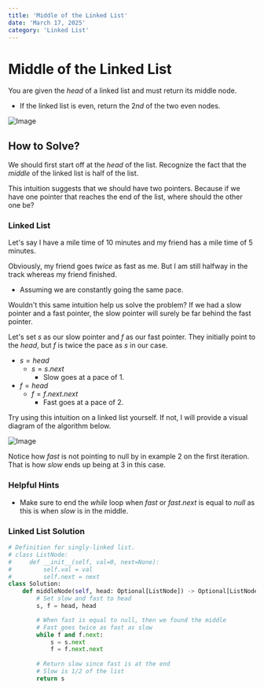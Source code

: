 ```yaml
---
title: 'Middle of the Linked List'
date: 'March 17, 2025'
category: 'Linked List'
---
```


# Middle of the Linked List

You are given the $head$ of a linked list and must return its middle node.
- If the linked list is even, return the $2nd$ of the two even nodes.

![Image](/linkedlist/middleOfTheLinkedList/MiddleOfTheLinkedList1.png)

## How to Solve?

We should first start off at the $head$ of the list. Recognize the fact that the $middle$ of the linked list is half of the list.

This intuition suggests that we should have two pointers. Because if we have one pointer that reaches the end of the list, where should the other one be?

### Linked List

Let's say I have a mile time of $10$ minutes and my friend has a mile time of $5$ minutes.

Obviously, my friend goes $twice$ as fast as me. But I am still halfway in the track whereas my friend finished.

- Assuming we are constantly going the same pace.

Wouldn't this same intuition help us solve the problem? If we had a slow pointer and a fast pointer, the slow pointer will surely be far behind the fast pointer.

Let's set $s$ as our slow pointer and $f$ as our fast pointer. They initially point to the $head$, but $f$ is twice the pace as $s$ in our case.
- $s = head$
    - $s = s.next$
        - Slow goes at a pace of 1.
- $f = head$
    - $f = f.next.next$
        - Fast goes at a pace of 2.

Try using this intuition on a linked list yourself. If not, I will provide a visual diagram of the algorithm below.

![Image](/linkedlist/middleOfTheLinkedList/MiddleOfTheLinkedList2.png)

Notice how $fast$ is not pointing to null by in example 2 on the first iteration. That is how $slow$ ends up being at $3$ in this case.

### Helpful Hints
- Make sure to end the $while$ loop when $fast$ or $fast.next$ is equal to $null$ as this is when $slow$ is in the middle.

### Linked List Solution
```python
# Definition for singly-linked list.
# class ListNode:
#     def __init__(self, val=0, next=None):
#         self.val = val
#         self.next = next
class Solution:
    def middleNode(self, head: Optional[ListNode]) -> Optional[ListNode]:
        # Set slow and fast to head
        s, f = head, head

        # When fast is equal to null, then we found the middle
        # Fast goes twice as fast as slow
        while f and f.next:
            s = s.next
            f = f.next.next
        
        # Return slow since fast is at the end
        # Slow is 1/2 of the list
        return s